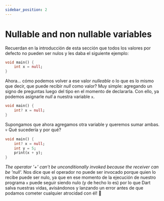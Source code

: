 ```yaml
---
sidebar_position: 2
---
```


# Nullable and non nullable variables

Recuerdan en la introducción de esta sección que todos los valores por defecto no pueden ser nulos y les daba el siguiente ejemplo:

```dart
void main() {
    int x = null;
}
```

Ahora... cómo podemos volver a ese valor _nulleable_ o lo que es lo mismo que decir, que puede recibir _null_ como valor? Muy simple: agregando un signo de preguntas luego del tipo en el momento de declararla. Con ello, ya podemos asignarle _null_ a nuestra variable `x`.

```dart
void main() {
    int? x = null;
}
```

Supongamos que ahora agregamos otra variable y queremos sumar ambas. 💀 Qué sucedería y por qué?

```dart
void main() {
    int? x = null;
    int y = 5;
    print(x + y);
}
```

_The operator '+' can't be unconditionally invoked because the receiver can be 'null'._ Nos dice que el operador no puede ser invocado porque quien lo recibe puede ser nulo, ya que en ese momento de la ejecución de nuestro programa `x` puede seguir siendo nulo (y de hecho lo es) por lo que Dart salva nuestras vidas, avisándonos y lanzando un error antes de que podamos cometer cualquier atrocidad con él! 🤣
